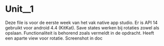 # Unit__1
Deze file is voor de eerste week van het vak native app studio. Er is API 14 gebruikt voor android 4.4 (KitKat).
Save states werken bij rotaties zowel als opslaan.
Functionaliteit is behorend zoals vermeldt in de opdracht. 
Heeft een aparte view voor rotatie. Screenshot in doc

